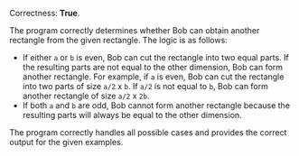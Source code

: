 Correctness: **True**.

The program correctly determines whether Bob can obtain another rectangle from the given rectangle. The logic is as follows:

- If either `a` or `b` is even, Bob can cut the rectangle into two equal parts. If the resulting parts are not equal to the other dimension, Bob can form another rectangle. For example, if `a` is even, Bob can cut the rectangle into two parts of size `a/2` x `b`. If `a/2` is not equal to `b`, Bob can form another rectangle of size `a/2` x `2b`.
- If both `a` and `b` are odd, Bob cannot form another rectangle because the resulting parts will always be equal to the other dimension.

The program correctly handles all possible cases and provides the correct output for the given examples.